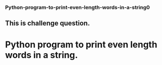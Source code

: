 ### Python-program-to-print-even-length-words-in-a-string0
## This is challenge question.
# Python program to print even length words in a string.
